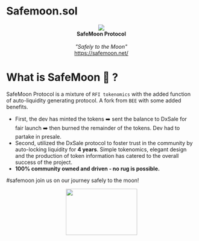 # Safemoon.sol

<p align="center">
  <img src="https://safemoon.net/public/img/519x141.png">
  <br />
  <b>SafeMoon Protocol</b>
  <br />
  <br />
  <em>"Safely to the Moon"</em>
  <br />
  <a href ="https://safemoon.net/" target="_blank">https://safemoon.net/</a>
 </p>

# What is SafeMoon 🌚 ?

SafeMoon Protocol is a mixture of `RFI tokenomics` with the added function of auto-liquidity generating protocol. A fork from `BEE` with some added benefits.

* First, the dev has minted the tokens ➡️ sent the balance to DxSale for fair launch ➡️ then burned the remainder of the tokens. Dev had to partake in presale.
* Second, utilized the DxSale protocol to foster trust in the community by auto-locking liquidity for **4 years**.
Simple tokenomics, elegant design and the production of token information has catered to the overall success of the project.
* **100% community owned and driven - no rug is possible.**


#safemoon join us on our journey safely to the moon!


<p align="center">
  <img src="https://safemoon.net/public/img/spaceman.png" width="189" height="123">
 </p>

